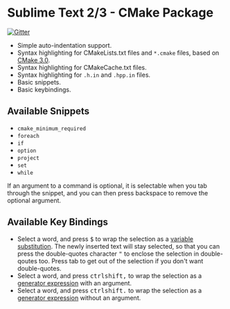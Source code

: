# Sublime Text 2/3 - CMake Package #

[![Gitter](https://badges.gitter.im/Join%20Chat.svg)](https://gitter.im/zyxar/Sublime-CMakeLists?utm_source=badge&utm_medium=badge&utm_campaign=pr-badge&utm_content=badge)

* Simple auto-indentation support.
* Syntax highlighting for CMakeLists.txt files and `*.cmake` files, based on 
  [CMake 3.0][1].
* Syntax highlighting for CMakeCache.txt files.
* Syntax highlighting for `.h.in` and `.hpp.in` files.
* Basic snippets.
* Basic keybindings.

## Available Snippets

* `cmake_minimum_required`
* `foreach`
* `if`
* `option`
* `project`
* `set`
* `while`

If an argument to a command is optional, it is selectable when you tab through
the snippet, and you can then press backspace to remove the optional argument.

## Available Key Bindings

* Select a word, and press <kbd>$</kbd> to wrap the selection
  as a [variable substitution][3]. The newly inserted text will stay selected, 
  so that you can press the double-quotes character <kbd>"</kbd> to enclose the 
  selection in double-qoutes too. Press tab to get out of the selection if you 
  don't want double-quotes.
* Select a word, and press <kbd>ctrl</kbd><kbd>shift</kbd><kbd>,</kbd> to wrap 
  the selection as a [generator expression][2] with an argument.
* Select a word, and press <kbd>ctrl</kbd><kbd>shift</kbd><kbd>.</kbd> to wrap
  the selection as a [generator expression][2] without an argument.

[1]: https://cmake.org/cmake/help/v3.0/manual/cmake-language.7.html
[2]: https://cmake.org/cmake/help/v3.0/manual/cmake-generator-expressions.7.html
[3]: https://cmake.org/cmake/help/v3.0/manual/cmake-language.7.html#variable-references
